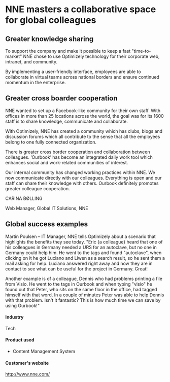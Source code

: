 # NNE masters a collaborative space for global colleagues

## Greater knowledge sharing

To support the company and make it possible to keep a fast "time-to-market" NNE
chose to use Optimizely technology for their corporate web, intranet, and
community.

By implementing a user-friendly interface, employees are able to collaborate in
virtual teams across national borders and ensure continued momentum in the
enterprise.

## Greater cross boarder cooperation

NNE wanted to set up a Facebook-like community for their own staff. With offices
in more than 25 locations across the world, the goal was for its 1600 staff is
to share knowledge, communicate and collaborate.

With Optimizely, NNE has created a community which has clubs, blogs and
discussion forums which all contribute to the sense that all the employees
belong to one fully connected organization.

There is greater cross border cooperation and collaboration between colleagues.
‘Ourbook’ has become an integrated daily work tool which enhances social and
work-related communities of interest.

Our internal community has changed working practices within NNE. We now
communicate directly with our colleagues. Everything is open and our staff can
share their knowledge with others. Ourbook definitely promotes greater colleague
cooperation.

CARINA BØLLING

Web Manager, Global IT Solutions, NNE

## Global success examples

Martin Poulsen – IT Manager, NNE tells Optimizely about a scenario that
highlights the benefits they see today. "Eric {a colleague} heard that one of
his colleagues in Germany needed a URS for an autoclave, but no one in Germany
could help him. He went to the tags and found "autoclave", when clicking on it
he got Luciano and Liwen as a search result, so he sent them a mail asking for
help. Luciano answered right away and now they are in contact to see what can be
useful for the project in Germany. Great!

Another example is of a colleague, Dennis who had problems printing a file from
Visio. He went to the tags in Ourbook and when typing "visio" he found out that
Peter, who sits on the same floor in the office, had tagged himself with that
word. In a couple of minutes Peter was able to help Dennis with that problem.
Isn't it fantastic? This is how much time we can save by using Ourbook!"

#### Industry

Tech

#### Product used

- Content Management System

#### Customer's website

http://www.nne.com/
